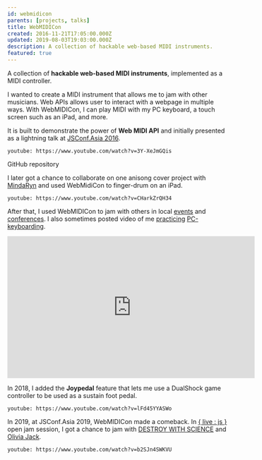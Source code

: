 ```yaml
---
id: webmidicon
parents: [projects, talks]
title: WebMIDICon
created: 2016-11-21T17:05:00.000Z
updated: 2019-08-03T19:03:00.000Z
description: A collection of hackable web-based MIDI instruments.
featured: true
---
```


A collection of **hackable web-based MIDI instruments**, implemented as a MIDI controller.

I wanted to create a MIDI instrument that allows me to jam with other musicians. Web APIs allows user to interact with a webpage in multiple ways. With WebMIDICon, I can play MIDI with my PC keyboard, a touch screen such as an iPad, and more.

It is built to demonstrate the power of **Web MIDI API** and initially presented as a lightning talk at [JSConf.Asia 2016](https://www.youtube.com/watch?v=3Y-XeJmGQis).

`youtube: https://www.youtube.com/watch?v=3Y-XeJmGQis`

<call-to-action href="https://github.com/dtinth/WebMIDICon">
  GitHub repository
</call-to-action>

I later got a chance to collaborate on one anisong cover project with [MindaRyn](https://www.youtube.com/channel/UCI3GAvwaZwf1abbeREza8eA) and used WebMidiCon to finger-drum on an iPad.

`youtube: https://www.youtube.com/watch?v=CHarkZrQH34`

After that, I used WebMIDICon to jam with others in local [events](https://web.facebook.com/dtinth/videos/vb.1658509977/10210376318558488/?type=2&video_source=user_video_tab) and [conferences](https://web.facebook.com/dtinth/videos/vb.1658509977/10210266026521256/?type=2&video_source=user_video_tab). I also sometimes posted video of me [practicing](https://web.facebook.com/dtinth/videos/vb.1658509977/10210706743898915/?type=2&video_source=user_video_tab) [PC-keyboarding](https://web.facebook.com/dtinth/videos/vb.1658509977/10210774792320083/?type=2&video_source=user_video_tab).

<iframe src="https://web.facebook.com/plugins/video.php?href=https%3A%2F%2Fweb.facebook.com%2Fnattanicha%2Fvideos%2F10156579275643936%2F&show_text=0&width=560" width="560" height="322" style="border:none;overflow:hidden" scrolling="no" frameborder="0" allowTransparency="true" allowFullScreen="true"></iframe>

In 2018, I added the **Joypedal** feature that lets me use a DualShock game controller to be used as a sustain foot pedal.

`youtube: https://www.youtube.com/watch?v=lFd45YYASWo`

In 2019, at JSConf.Asia 2019, WebMIDICon made a comeback. In [{ live : js }](https://github.com/livejs/JSConfAsia-2019#-destroy-with-science---dtinth---olivia-jack) open jam session, I got a chance to jam with [DESTROY WITH SCIENCE](https://twitter.com/MattMcKegg) and [Olivia Jack](https://twitter.com/_ojack_).

`youtube: https://www.youtube.com/watch?v=b2SJn4SWKVU`

